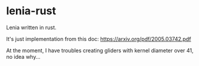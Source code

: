 # lenia-rust
Lenia written in rust.

It's just implementation from this doc: https://arxiv.org/pdf/2005.03742.pdf

At the moment, I have troubles creating gliders with kernel diameter over 41, no idea why...
